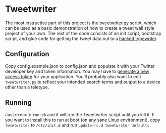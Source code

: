 Tweetwriter
===========

The most instructive part of this project is the tweetwriter.py script, which can be used as a basic demonstration of how to create a tweet wall style project of your own. The rest of the code consists of an init script, bootstrap script, and glue code for getting the tweet data out to a [hacked typewriter](http://numist.net/post/2010/project-typewriter.html).

Configuration
-------------

Copy config.example.json to config.json and populate it with your Twitter developer key and token information. You may have to [generate a new access token](https://dev.twitter.com/docs/auth/tokens-devtwittercom) for your application. You'll probably also want to edit `tweetwriter.py` to reflect your intended search terms and output to a device other than a teletype.

Running
-------

Just execute `run.sh` and it will run the Tweetwriter script until you kill it. If you want to install this to run at boot (on any sane Linux environment), copy `tweetwriter` to `/etc/init.d` and run `update-rc.d tweetwriter defaults`.

